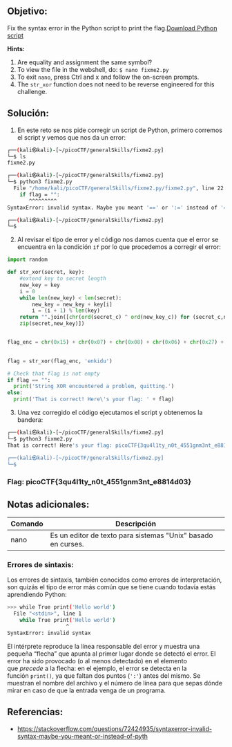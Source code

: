 ## Objetivo:
Fix the syntax error in the Python script to print the flag.[Download Python script](https://artifacts.picoctf.net/c/65/fixme2.py)

**Hints:**
1. Are equality and assignment the same symbol?
2. To view the file in the webshell, do: `$ nano fixme2.py`
3. To exit `nano`, press Ctrl and x and follow the on-screen prompts.
4. The `str_xor` function does not need to be reverse engineered for this challenge.

## Solución:
1. En este reto se nos pide corregir un script de Python, primero corremos el script y vemos que nos da un error:

```bash
┌──(kali㉿kali)-[~/picoCTF/generalSkills/fixme2.py]
└─$ ls               
fixme2.py

┌──(kali㉿kali)-[~/picoCTF/generalSkills/fixme2.py]
└─$ python3 fixme2.py 
  File "/home/kali/picoCTF/generalSkills/fixme2.py/fixme2.py", line 22
    if flag = "":
       ^^^^^^^^^
SyntaxError: invalid syntax. Maybe you meant '==' or ':=' instead of '='?

┌──(kali㉿kali)-[~/picoCTF/generalSkills/fixme2.py]
└─$ 
```

2. Al revisar el tipo de error y el código nos damos cuenta que el error se encuentra en la condición `if` por lo que procedemos a corregir el error:

```python
import random

def str_xor(secret, key):
    #extend key to secret length
    new_key = key
    i = 0
    while len(new_key) < len(secret):
        new_key = new_key + key[i]
        i = (i + 1) % len(key)        
    return "".join([chr(ord(secret_c) ^ ord(new_key_c)) for (secret_c,new_key_c) in
    zip(secret,new_key)])


flag_enc = chr(0x15) + chr(0x07) + chr(0x08) + chr(0x06) + chr(0x27) + chr(0x21) + chr(0x23) + chr(0x15) + chr(0x58) + chr(0x18) + chr(0x11) + c>

  
flag = str_xor(flag_enc, 'enkidu')

# Check that flag is not empty
if flag == "":
  print('String XOR encountered a problem, quitting.')
else:
  print('That is correct! Here\'s your flag: ' + flag)
```

3. Una vez corregido el código ejecutamos el script y obtenemos la bandera:

```bash
┌──(kali㉿kali)-[~/picoCTF/generalSkills/fixme2.py]
└─$ python3 fixme2.py 
That is correct! Here's your flag: picoCTF{3qu4l1ty_n0t_4551gnm3nt_e8814d03}

┌──(kali㉿kali)-[~/picoCTF/generalSkills/fixme2.py]
└─$
```

### Flag: picoCTF{3qu4l1ty_n0t_4551gnm3nt_e8814d03}

## Notas adicionales:
| Comando | Descripción |
| --- | --- |
| nano | Es un editor de texto para sistemas "Unix" basado en curses. |

### Errores de sintaxis:

Los errores de sintaxis, también conocidos como errores de interpretación, son quizás el tipo de error  más común que se tiene cuando todavía estás aprendiendo Python:

```bash
>>> while True print('Hello world')
  File "<stdin>", line 1
    while True print('Hello world')
                   ^
SyntaxError: invalid syntax
```

El intérprete reproduce la línea responsable del error y muestra una pequeña “flecha” que apunta al primer lugar donde se detectó el error. El error ha sido provocado (o al menos detectado) en el elemento que _precede_ a la flecha: en el ejemplo, el error se detecta en la función `print()`, ya que faltan dos puntos (`':'`) antes del mismo. Se muestran el nombre del archivo y el número de línea para que sepas dónde mirar en caso de que la entrada venga de un programa.

## Referencias:
- https://stackoverflow.com/questions/72424935/syntaxerror-invalid-syntax-maybe-you-meant-or-instead-of-pyth